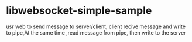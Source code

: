 # libwebsocket-simple-sample
usr web to send message to server/client, client recive message and write to pipe,At the same time ,read message from pipe, then write to the server 
